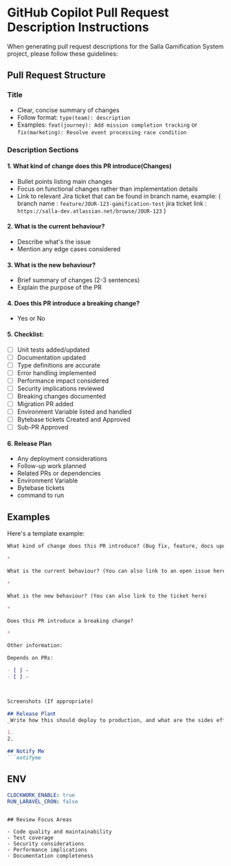 # GitHub Copilot Pull Request Description Instructions

When generating pull request descriptions for the Salla Gamification System project, please follow these guidelines:

## Pull Request Structure

### Title

- Clear, concise summary of changes
- Follow format: `type(team): description`
- Examples: `feat(journey): Add mission completion tracking` or `fix(marketing): Resolve event processing race condition`

### Description Sections

#### 1. What kind of change does this PR introduce(Changes)

- Bullet points listing main changes
- Focus on functional changes rather than implementation details
- Link to relevant Jira ticket that can be found in branch name, example: 
( 
    branch name : `feature/JOUR-123-gamification-test`
    jira ticket link : `https://salla-dev.atlassian.net/browse/JOUR-123`
)

#### 2. What is the current behaviour? 

- Describe what's the issue
- Mention any edge cases considered

#### 3. What is the new behaviour?

- Brief summary of changes (2-3 sentences)
- Explain the purpose of the PR

#### 4. Does this PR introduce a breaking change?

- Yes or No

#### 5. Checklist:

- [ ] Unit tests added/updated
- [ ] Documentation updated
- [ ] Type definitions are accurate
- [ ] Error handling implemented
- [ ] Performance impact considered
- [ ] Security implications reviewed
- [ ] Breaking changes documented
- [ ] Migration PR added
- [ ] Environment Variable listed and handled
- [ ] Bytebase tickets Created and Approved
- [ ] Sub-PR Approved

#### 6. Release Plan

- Any deployment considerations
- Follow-up work planned
- Related PRs or dependencies
- Environment Variable
- Bytebase tickets
- command to run

## Examples

Here's a template example:

```md
What kind of change does this PR introduce? (Bug fix, feature, docs update, ...)

* 

What is the current behaviour? (You can also link to an open issue here)

* 

What is the new behaviour? (You can also link to the ticket here)

* 

Does this PR introduce a breaking change?

* 

Other information:

Depends on PRs:

- [ ] -
- [ ] -



Screenshots (If appropriate)

## Release Plan❗️
_Write how this should deploy to production, and what are the sides effects._ 

1. 
2.

## Notify Me
```notifyme

```

## ENV
```yaml
CLOCKWORK_ENABLE: true
RUN_LARAVEL_CRON: false
```


```

## Review Focus Areas

- Code quality and maintainability
- Test coverage
- Security considerations
- Performance implications
- Documentation completeness